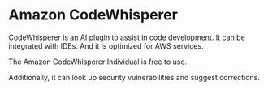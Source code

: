 # Amazon CodeWhisperer

CodeWhisperer is an AI plugin to assist in code development. It can be integrated with IDEs. And it is optimized for AWS services.

The Amazon CodeWhisperer Individual is free to use.

Additionally, it can look up security vulnerabilities and suggest corrections.